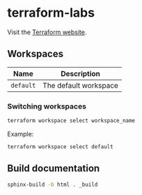 # terraform-labs

Visit the [Terraform website](https://www.terraform.io/).

## Workspaces

| Name      | Description                      |
|-----------|----------------------------------|
| `default` | The default workspace            |

### Switching workspaces

```bash
terraform workspace select workspace_name
```

Example:

```bash
terraform workspace select default
```

## Build documentation

```bash
sphinx-build -b html . _build
```
